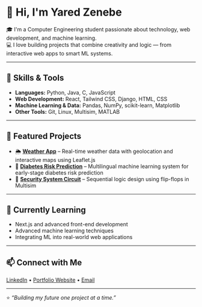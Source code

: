# 👋 Hi, I'm Yared Zenebe

🎓 I'm a Computer Engineering student passionate about technology, web development, and machine learning.  
💻 I love building projects that combine creativity and logic — from interactive web apps to smart ML systems.

---

## 🚀 Skills & Tools
- **Languages:** Python, Java, C, JavaScript  
- **Web Development:** React, Tailwind CSS, Django, HTML, CSS  
- **Machine Learning & Data:** Pandas, NumPy, scikit-learn, Matplotlib  
- **Other Tools:** Git, Linux, Multisim, MATLAB

---

## 🧩 Featured Projects
- 🌦 **[Weather App](https://github.com/YOUR_USERNAME/weather-app)** – Real-time weather data with geolocation and interactive maps using Leaflet.js  
- 🤖 **[Diabetes Risk Prediction](https://github.com/YOUR_USERNAME/diabetes-ml)** – Multilingual machine learning system for early-stage diabetes risk prediction  
- 🔐 **[Security System Circuit](https://github.com/YOUR_USERNAME/security-system)** – Sequential logic design using flip-flops in Multisim  

---

## 🌱 Currently Learning
- Next.js and advanced front-end development  
- Advanced machine learning techniques  
- Integrating ML into real-world web applications  

---

## 📫 Connect with Me
[LinkedIn](https://www.linkedin.com/in/yared-zewde/) • [Portfolio Website](https://YOUR_PORTFOLIO_LINK) • [Email](mailto:yaredzbeth@gmail.com)

---

⭐️ *“Building my future one project at a time.”*
